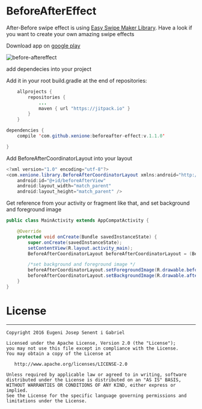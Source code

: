 # BeforeAfterEffect

After-Before swipe effect is using [Easy Swipe Maker Library](https://github.com/xenione/SwipeLayout). Have a look if you want to create your own amazing swipe  effects

Download app on [google play](https://play.google.com/store/apps/details?id=com.xenione.demos)

![before-aftereffect](https://cloud.githubusercontent.com/assets/4138527/19211444/9713cbdc-8d3c-11e6-84af-18a18ab02efb.gif)

add dependecies into your project

Add it in your root build.gradle at the end of repositories:

```java 
	allprojects {
		repositories {
			...
			maven { url "https://jitpack.io" }
		}
	}
```

```java 
dependencies {
    compile 'com.github.xenione:beforeafter-effect:v.1.1.0'

}
```

Add BeforeAfterCoordinatorLayout into your layout

```java 
<?xml version="1.0" encoding="utf-8"?>
<com.xenione.library.BeforeAfterCoordinatorLayout xmlns:android="http://schemas.android.com/apk/res/android"
    android:id="@+id/beforeAfterView"
    android:layout_width="match_parent"
    android:layout_height="match_parent" />
```

Get reference from your activity or fragment like that, and set background and foreground image

```java 
public class MainActivity extends AppCompatActivity {

    @Override
    protected void onCreate(Bundle savedInstanceState) {
        super.onCreate(savedInstanceState);
        setContentView(R.layout.activity_main);
        BeforeAfterCoordinatorLayout beforeAfterCoordinatorLayout = (BeforeAfterCoordinatorLayout) findViewById(R.id.beforeAfterView);

        /*set background and foreground image */
        beforeAfterCoordinatorLayout.setForegroundImage(R.drawable.before);
        beforeAfterCoordinatorLayout.setBackgroundImage(R.drawable.after);
    }
}
```

# License
-------
    Copyright 2016 Eugeni Josep Senent i Gabriel

    Licensed under the Apache License, Version 2.0 (the "License");
    you may not use this file except in compliance with the License.
    You may obtain a copy of the License at

       http://www.apache.org/licenses/LICENSE-2.0

    Unless required by applicable law or agreed to in writing, software
    distributed under the License is distributed on an "AS IS" BASIS,
    WITHOUT WARRANTIES OR CONDITIONS OF ANY KIND, either express or implied.
    See the License for the specific language governing permissions and
    limitations under the License.
